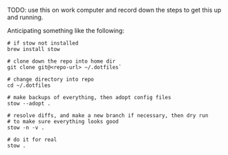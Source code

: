 TODO: use this on work computer and record down the steps to get this
up and running.

Anticipating something like the following:

```shell copy
# if stow not installed
brew install stow

# clone down the repo into home dir
git clone git@<repo-url> ~/.dotfiles`

# change directory into repo
cd ~/.dotfiles

# make backups of everything, then adopt config files
stow --adopt .

# resolve diffs, and make a new branch if necessary, then dry run
# to make sure everything looks good
stow -n -v .

# do it for real
stow .
```
